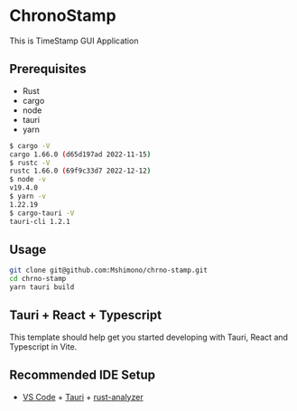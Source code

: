 # ChronoStamp

This is TimeStamp GUI Application

## Prerequisites
- Rust
- cargo
- node
- tauri
- yarn

```sh
$ cargo -V
cargo 1.66.0 (d65d197ad 2022-11-15)
$ rustc -V
rustc 1.66.0 (69f9c33d7 2022-12-12)
$ node -v
v19.4.0
$ yarn -v
1.22.19
$ cargo-tauri -V
tauri-cli 1.2.1
```


## Usage

```sh
git clone git@github.com:Mshimono/chrno-stamp.git
cd chrno-stamp
yarn tauri build
```

## Tauri + React + Typescript

This template should help get you started developing with Tauri, React and Typescript in Vite.

## Recommended IDE Setup

- [VS Code](https://code.visualstudio.com/) + [Tauri](https://marketplace.visualstudio.com/items?itemName=tauri-apps.tauri-vscode) + [rust-analyzer](https://marketplace.visualstudio.com/items?itemName=rust-lang.rust-analyzer)
